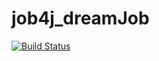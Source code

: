 # job4j_dreamJob
[![Build Status](https://travis-ci.org/Just1kz/job4j_dreamjob.svg?branch=master)](https://travis-ci.org/Just1kz/job4j_dreamjob)
